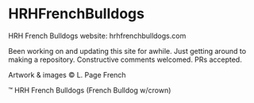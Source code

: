 # HRHFrenchBulldogs
HRH French Bulldogs website: hrhfrenchbulldogs.com

Been working on and updating this site for awhile.
Just getting around to making a repository.
Constructive comments welcomed.
PRs accepted.

Artwork & images
© L. Page French

™ HRH French Bulldogs
(French Bulldog w/crown)
